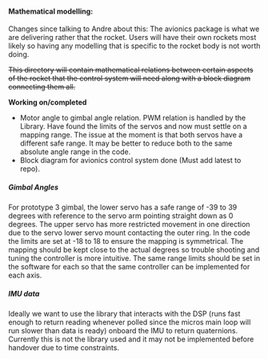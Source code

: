#### Mathematical modelling:
Changes since talking to Andre about this: The avionics package is what we are delivering rather that the rocket. Users will have their own rockets most likely so having any modelling that is specific to the rocket body is not worth doing.


~~This directory will contain mathematical relations between certain aspects of the rocket that the control system will need along with a block diagram connecting them all.~~

**Working on/completed**
- Motor angle to gimbal angle relation. PWM relation is handled by the Library. Have found the limits of the servos and now must settle on a mapping range. The issue at the moment is that both servos have a different safe range. It may be better to reduce both to the same absolute angle range in the code.
- Block diagram for avionics control system done (Must add latest to repo).

##### Gimbal Angles
For prototype 3 gimbal, the lower servo has a safe range of -39 to 39 degrees with reference to the servo arm pointing straight down as 0 degrees. The upper servo has more restricted movement in one direction due to the servo lower servo mount contacting the outer ring. In the code the limits are set at -18 to 18 to ensure the mapping is symmetrical.
The mapping should be kept close to the actual degrees so trouble shooting and tuning the controller is more intuitive. The same range limits should be set in the software for each so that the same controller can be implemented for each axis.

##### IMU data
Ideally we want to use the library that interacts with the DSP (runs fast enough to return reading whenever polled since the micros main loop will run slower than data is ready) onboard the IMU to return quaternions. Currently this is not the library used and it may not be implemented before handover due to time constraints.
